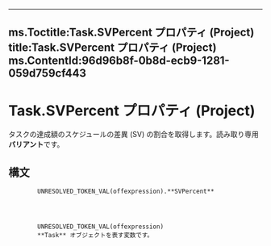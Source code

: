

---
ms.Toctitle:Task.SVPercent プロパティ (Project)
title:Task.SVPercent プロパティ (Project)
ms.ContentId:96d96b8f-0b8d-ecb9-1281-059d759cf443
---
# Task.SVPercent プロパティ (Project)




タスクの達成額のスケジュールの差異 (SV) の割合を取得します。読み取り専用**バリアント**です。

## 構文

            UNRESOLVED_TOKEN_VAL(offexpression).**SVPercent**




            UNRESOLVED_TOKEN_VAL(offexpression)
            **Task** オブジェクトを表す変数です。




